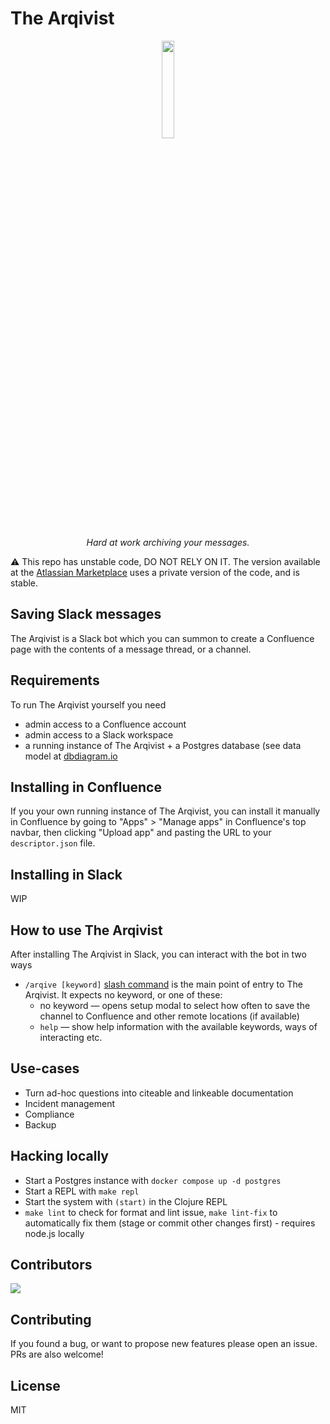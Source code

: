 # The Arqivist

<p align="center">
 <img src="https://arqivist.app/img/arqivist.jpg" width="20%">
</p>
<p align="center">
  <i>Hard at work archiving your messages.</i>
</p>

⚠️ This repo has unstable code, DO NOT RELY ON IT.
The version available at the [Atlassian Marketplace](https://marketplace.atlassian.com/apps/1227973)
uses a private version of the code, and is stable.

## Saving Slack messages

The Arqivist is a Slack bot which you can summon to create a Confluence page with the contents of a message thread, or a channel.

## Requirements

To run The Arqivist yourself you need

* admin access to a Confluence account
* admin access to a Slack workspace
* a running instance of The Arqivist + a Postgres database (see data model at [dbdiagram.io](https://dbdiagram.io/d/6551f3787d8bbd6465102527)

## Installing in Confluence

If you your own running instance of The Arqivist, you can install it manually in Confluence by going to "Apps" > "Manage apps" in Confluence's top navbar, then clicking "Upload app"
and pasting the URL to your `descriptor.json` file.

## Installing in Slack

WIP

## How to use The Arqivist

After installing The Arqivist in Slack, you can interact with the bot in two ways

* `/arqive [keyword]` [slash command](https://api.slack.com/interactivity/slash-commands) is the main point of entry to The Arqivist. It expects no keyword, or one of these:
  * no keyword — opens setup modal to select how often to save the channel to Confluence and other remote locations (if available)
  * `help` — show help information with the available keywords, ways of interacting etc.

## Use-cases

* Turn ad-hoc questions into citeable and linkeable documentation
* Incident management
* Compliance
* Backup

## Hacking locally

* Start a Postgres instance with `docker compose up -d postgres`
* Start a REPL with `make repl`
* Start the system with `(start)` in the Clojure REPL
* `make lint` to check for format and lint issue, `make lint-fix` to automatically fix them (stage or commit other changes first) - requires node.js locally

## Contributors

[![](https://contrib.rocks/image?repo=jcpsantiago/thearqivist)](https://github.com/jcpsantiago/thearqivist/graphs/contributors)

## Contributing

If you found a bug, or want to propose new features please open an issue. PRs are also welcome!

## License

MIT
